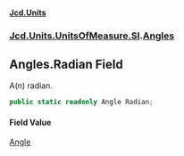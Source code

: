 #### [Jcd.Units](index.md 'index')
### [Jcd.Units.UnitsOfMeasure.SI](Jcd.Units.UnitsOfMeasure.SI.md 'Jcd.Units.UnitsOfMeasure.SI').[Angles](Jcd.Units.UnitsOfMeasure.SI.Angles.md 'Jcd.Units.UnitsOfMeasure.SI.Angles')

## Angles.Radian Field

A(n) radian.

```csharp
public static readonly Angle Radian;
```

#### Field Value
[Angle](Jcd.Units.UnitTypes.Angle.md 'Jcd.Units.UnitTypes.Angle')